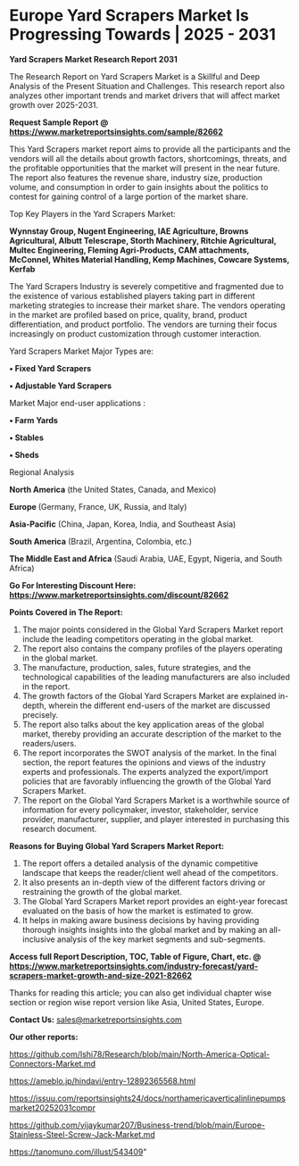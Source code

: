 # Europe Yard Scrapers Market Is Progressing Towards | 2025 - 2031

<strong>Yard Scrapers Market Research Report 2031</strong>

The Research Report on Yard Scrapers Market is a Skillful and Deep Analysis of the Present Situation and Challenges. This research report also analyzes other important trends and market drivers that will affect market growth over 2025-2031.

<strong>Request Sample Report @ <a href=https://www.marketreportsinsights.com/sample/82662>https://www.marketreportsinsights.com/sample/82662</a></strong>

This Yard Scrapers market report aims to provide all the participants and the vendors will all the details about growth factors, shortcomings, threats, and the profitable opportunities that the market will present in the near future. The report also features the revenue share, industry size, production volume, and consumption in order to gain insights about the politics to contest for gaining control of a large portion of the market share.

Top Key Players in the Yard Scrapers Market:

<strong>Wynnstay Group, Nugent Engineering, IAE Agriculture, Browns Agricultural, Albutt Telescrape, Storth Machinery, Ritchie Agricultural, Multec Engineering, Fleming Agri-Products, CAM attachments, McConnel, Whites Material Handling, Kemp Machines, Cowcare Systems, Kerfab</strong>

The Yard Scrapers Industry is severely competitive and fragmented due to the existence of various established players taking part in different marketing strategies to increase their market share. The vendors operating in the market are profiled based on price, quality, brand, product differentiation, and product portfolio. The vendors are turning their focus increasingly on product customization through customer interaction.

Yard Scrapers Market Major Types are:

<strong>• Fixed Yard Scrapers

• Adjustable Yard Scrapers</strong>

Market Major end-user applications :

<strong>• Farm Yards

• Stables

• Sheds</strong>

Regional Analysis

</u><strong><b>North America</b></strong> (the United States, Canada, and Mexico)

<strong><b>Europe </b></strong>(Germany, France, UK, Russia, and Italy)

<strong><b>Asia-Pacific</b></strong> (China, Japan, Korea, India, and Southeast Asia)

<strong><b>South America</b></strong> (Brazil, Argentina, Colombia, etc.)

<strong><b>The Middle East and Africa</b></strong> (Saudi Arabia, UAE, Egypt, Nigeria, and South Africa)

<strong>Go For Interesting Discount Here: <a href=https://www.marketreportsinsights.com/discount/82662>https://www.marketreportsinsights.com/discount/82662</a></strong>

<strong>Points Covered in The Report:</strong>
<ol>
  <li>The major points considered in the Global Yard Scrapers Market report include the leading competitors operating in the global market.</li>
  <li>The report also contains the company profiles of the players operating in the global market.</li>
  <li>The manufacture, production, sales, future strategies, and the technological capabilities of the leading manufacturers are also included in the report.</li>
  <li>The growth factors of the Global Yard Scrapers Market are explained in-depth, wherein the different end-users of the market are discussed precisely.</li>
  <li>The report also talks about the key application areas of the global market, thereby providing an accurate description of the market to the readers/users.</li>
  <li>The report incorporates the SWOT analysis of the market. In the final section, the report features the opinions and views of the industry experts and professionals. The experts analyzed the export/import policies that are favorably influencing the growth of the Global Yard Scrapers Market.</li>
  <li>The report on the Global Yard Scrapers Market is a worthwhile source of information for every policymaker, investor, stakeholder, service provider, manufacturer, supplier, and player interested in purchasing this research document.</li>
</ol>
<strong>Reasons for Buying Global Yard Scrapers Market Report:</strong>

<ol>
  <li>The report offers a detailed analysis of the dynamic competitive landscape that keeps the reader/client well ahead of the competitors.</li>
  <li>It also presents an in-depth view of the different factors driving or restraining the growth of the global market.</li>
  <li>The Global Yard Scrapers Market report provides an eight-year forecast evaluated on the basis of how the market is estimated to grow.</li>
  <li>It helps in making aware business decisions by having providing thorough insights insights into the global market and by making an all-inclusive analysis of the key market segments and sub-segments.</li>
</ol>
<strong>Access full Report Description, TOC, Table of Figure, Chart, etc. @ <a href=https://www.marketreportsinsights.com/industry-forecast/yard-scrapers-market-growth-and-size-2021-82662>https://www.marketreportsinsights.com/industry-forecast/yard-scrapers-market-growth-and-size-2021-82662</a></strong>


Thanks for reading this article; you can also get individual chapter wise section or region wise report version like Asia, United States, Europe.

<strong>Contact Us:</strong>
sales@marketreportsinsights.com

<strong>Our other reports:</strong>

<a href=https://github.com/Ishi78/Research/blob/main/North-America-Optical-Connectors-Market.md>https://github.com/Ishi78/Research/blob/main/North-America-Optical-Connectors-Market.md</a>

<a href=https://ameblo.jp/hindavi/entry-12892365568.html>https://ameblo.jp/hindavi/entry-12892365568.html</a>

<a href=https://issuu.com/reportsinsights24/docs/northamericaverticalinlinepumpsmarket20252031compr>https://issuu.com/reportsinsights24/docs/northamericaverticalinlinepumpsmarket20252031compr</a>

<a href=https://github.com/vijaykumar207/Business-trend/blob/main/Europe-Stainless-Steel-Screw-Jack-Market.md>https://github.com/vijaykumar207/Business-trend/blob/main/Europe-Stainless-Steel-Screw-Jack-Market.md</a>

<a href=https://tanomuno.com/illust/543409>https://tanomuno.com/illust/543409</a>"
